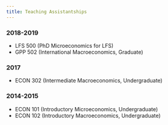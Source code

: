 ```yaml
---
title: Teaching Assistantships
---
```


### 2018-2019
* LFS 500 (PhD Microeconomics for LFS)
* GPP 502 (International Macroeconomics, Graduate)

### 2017
* ECON 302 (Intermediate Macroeconomics, Undergraduate)

### 2014-2015
* ECON 101 (Introductory Microeconomics, Undergraduate)
* ECON 102 (Introductory Macroeconomics, Undergraduate)